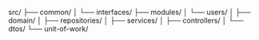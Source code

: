 src/
├── common/
│   └── interfaces/
├── modules/
│   └── users/
│       ├── domain/
│       ├── repositories/
│       ├── services/
│       ├── controllers/
│       └── dtos/
└── unit-of-work/